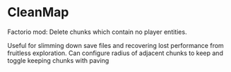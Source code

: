 # CleanMap
Factorio mod: Delete chunks which contain no player entities.

Useful for slimming down save files and recovering lost performance from fruitless exploration. Can configure radius of adjacent chunks to keep and toggle keeping chunks with paving
